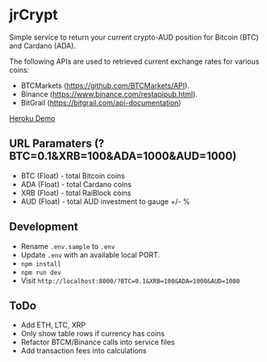 # jrCrypt

Simple service to return your current crypto-AUD position for Bitcoin (BTC) and Cardano (ADA).

The following APIs are used to retrieved current exchange rates for various coins:
* BTCMarkets (https://github.com/BTCMarkets/API).
* Binance (https://www.binance.com/restapipub.html).
* BitGrail (https://bitgrail.com/api-documentation)

[Heroku Demo](https://jrcrypt.herokuapp.com/?BTC=0.1&XRB=100&ADA=1000&AUD=1000)

## URL Paramaters (?BTC=0.1&XRB=100&ADA=1000&AUD=1000)
* BTC (Float) - total Bitcoin coins
* ADA (Float) - total Cardano coins
* XRB (Float) - total RaiBlock coins
* AUD (Float) - total AUD investment to gauge +/- %

## Development
* Rename `.env.sample` to `.env`
* Update `.env` with an available local PORT.
* `npm install` 
* `npm run dev`
* Visit `http://localhost:8000/?BTC=0.1&XRB=100&ADA=1000&AUD=1000`

## ToDo
* Add ETH, LTC, XRP
* Only show table rows if currency has coins
* Refactor BTCM/Binance calls into service files
* Add transaction fees into calculations
